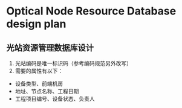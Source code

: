 # Optical Node Resource Database design plan
## 光站资源管理数据库设计
1. 光站编码是唯一标识码（参考编码规范另外改写）
2. 需要的属性有以下：
 - 设备类型、前端机房
 - 地址、节点名称、工程日期
 - 工程项目编号、设备状态、负责人
 
